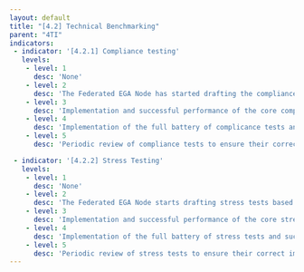 ```yaml
---
layout: default
title: "[4.2] Technical Benchmarking"
parent: "4TI"
indicators:
 - indicator: '[4.2.1] Compliance testing'
   levels:
    - level: 1
      desc: 'None'
    - level: 2
      desc: 'The Federated EGA Node has started drafting the compliance tests considering the tests defined in the context of the Federated EGA ecosystem'
    - level: 3  
      desc: 'Implementation and successful performance of the core compliance tests as defined in the Federated EGA ecosystem.'
    - level: 4
      desc: 'Implementation of the full battery of complicance tests and successful performance of tests to a production-level standard as defined in the Federated EGA ecosystem'
    - level: 5
      desc: 'Periodic review of compliance tests to ensure their correct implementation and up-to-date with agreements taken in the Federated EGA ecosystem. Provide feedback and contribute to improving compilance tests, e.g. conforming to new standards, in the framework of the Federated EGA ecosystem as well as develop new stress tests for services unique to the node.'

 - indicator: '[4.2.2] Stress Testing'
   levels:
    - level: 1
      desc: 'None'
    - level: 2
      desc: 'The Federated EGA Node starts drafting stress tests based on existing knowledge at the Federated EGA ecosystem'
    - level: 3  
      desc: 'Implementation and successful performance of the core stress tests as defined in the Federated EGA ecosystem.'
    - level: 4
      desc: 'Implementation of the full battery of stress tests and successful performance of tests to a production-level standard as defined in the Federated EGA ecosystem'
    - level: 5
      desc: 'Periodic review of stress tests to ensure their correct implementation and up-to-date with agreements taken in the Federated EGA ecosystem. Provide feedback and contribute to improving existing tests, e.g. conforming to new standards, in the framework of the Federated EGA ecosystem as well as develop new stress tests for services unique to the node.'
---
```

